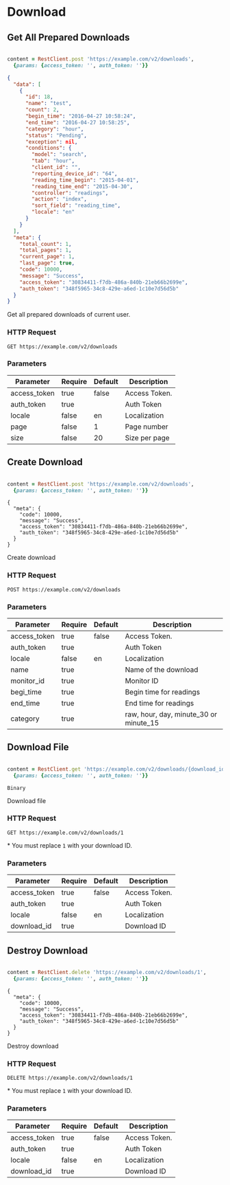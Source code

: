 # Download

## Get All Prepared Downloads

```ruby

content = RestClient.post 'https://example.com/v2/downloads',
  {params: {access_token: '', auth_token: ''}}
```

```json
{
  "data": [
    {
      "id": 18,
      "name": "test",
      "count": 2,
      "begin_time": "2016-04-27 10:58:24",
      "end_time": "2016-04-27 10:58:25",
      "category": "hour",
      "status": "Pending",
      "exception": nil,
      "conditions": {
        "model": "search",
        "tab": "hour",
        "client_id": "",
        "reporting_device_id": "64",
        "reading_time_begin": "2015-04-01",
        "reading_time_end": "2015-04-30",
        "controller": "readings",
        "action": "index",
        "sort_field": "reading_time",
        "locale": "en"
      }
    }
  ],
  "meta": {
    "total_count": 1,
    "total_pages": 1,
    "current_page": 1,
    "last_page": true,
    "code": 10000,
    "message": "Success",
    "access_token": "30834411-f7db-486a-840b-21eb66b2699e",
    "auth_token": "348f5965-34c8-429e-a6ed-1c10e7d56d5b"
  }
}
```

Get all prepared downloads of current user.
### HTTP Request

`GET https://example.com/v2/downloads`

### Parameters

Parameter | Require|  Default | Description
--------- | ------- | ------- | -----------
access_token|true | false | Access Token.
auth_token|true||Auth Token
locale |false| en | Localization
page|false|1|Page number
size|false|20|Size per page

## Create Download

```ruby

content = RestClient.post 'https://example.com/v2/downloads',
  {params: {access_token: '', auth_token: ''}}
```

```
{
  "meta": {
    "code": 10000,
    "message": "Success",
    "access_token": "30834411-f7db-486a-840b-21eb66b2699e",
    "auth_token": "348f5965-34c8-429e-a6ed-1c10e7d56d5b"
  }
}
```

Create download
### HTTP Request

`POST https://example.com/v2/downloads`

### Parameters

Parameter | Require|  Default | Description
--------- | ------- | ------- | -----------
access_token|true | false | Access Token.
auth_token|true||Auth Token
locale |false| en | Localization
name|true||Name of the download
monitor_id|true||Monitor ID
begi_time|true||Begin time for readings
end_time|true||End time for readings
category|true||raw, hour, day, minute_30 or minute_15




## Download File

```ruby

content = RestClient.get 'https://example.com/v2/downloads/{download_id}',
  {params: {access_token: '', auth_token: ''}}
```

```
Binary
```

Download file
### HTTP Request

`GET https://example.com/v2/downloads/1`

<aside class="notice">
* You must replace <code>1</code> with your download ID.
</aside>

### Parameters

Parameter | Require|  Default | Description
--------- | ------- | ------- | -----------
access_token|true | false | Access Token.
auth_token|true||Auth Token
locale |false| en | Localization
download_id|true||Download ID


## Destroy Download

```ruby

content = RestClient.delete 'https://example.com/v2/downloads/1',
  {params: {access_token: '', auth_token: ''}}
```

```
{
  "meta": {
    "code": 10000,
    "message": "Success",
    "access_token": "30834411-f7db-486a-840b-21eb66b2699e",
    "auth_token": "348f5965-34c8-429e-a6ed-1c10e7d56d5b"
  }
}
```

Destroy download
### HTTP Request

`DELETE https://example.com/v2/downloads/1`


<aside class="notice">
* You must replace <code>1</code> with your download ID.
</aside>

### Parameters

Parameter | Require|  Default | Description
--------- | ------- | ------- | -----------
access_token|true | false | Access Token.
auth_token|true||Auth Token
locale |false| en | Localization
download_id|true||Download ID

